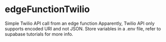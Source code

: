 # edgeFunctionTwilio
Simple Twilio API call from an edge function
Apparently, Twilio API only supports encoded URI and not JSON.
Store variables in a .env file, refer to supabase tutorials for more info. 
